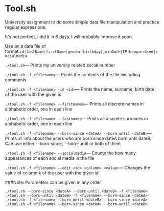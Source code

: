 # Tool.sh
University assignment to do some simple data file manipulation and practice regular expressions.

It's not perfect, i did it in 6 days. I will probably improve it soon.

Use on a data file of format:```id|lastName|firstName|gender|birthday|joinDate|IP|browserUsed|socialmedia```

```./tool.sh```—
Prints my university related social number

```./tool.sh -f <filename>```—
Prints the contents of the file excluding comments

```./tool.sh -f <filename> -id <id>```—
Prints the name, surname, birth date of the user with the given id 

```./tool.sh -f <filename> --firstnames```— 
Prints all discrete names in alphabetic order, one in each line

```./tool.sh -f <filename> --lastnames```— 
Prints all discrete surnames in alphabetic order, one in each line

```./tool.sh -f <filename> --born-since <dateA> --born-until <dateB>```— 
Prints all info about the users who are born since dateA born until dateB.
Can use either --born-since, --born-until or both of them

```./tool.sh -f <filename> --socialmedia```— 
Counts the how many appearances of each social media in the file

```./tool.sh -f <filename> --edit <id> <column> <value>```— 
Changes the value of column k of the user with the given id

###Note:
Parameters can be given in any order
```
./tool.sh --born-since <dateA> --born-until <dateB> -f <filename>
./tool.sh --born-until <dateB> -f <filename> --born-since <dateA>
./tool.sh –f <filename> --born-until <dateB> --born-since <dateA>
./tool.sh –f <filename> --born-since <dateA> --born-until <dateB>
```
